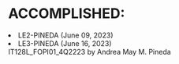 ﻿# ACCOMPLISHED:
 <li>LE2-PINEDA (June 09, 2023)</li>
 <li>LE3-PINEDA (June 16, 2023)</li>
 IT128L_FOPI01_4Q2223
 by Andrea May M. Pineda
